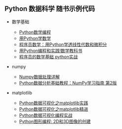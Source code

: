 ## Python 数据科学 随书示例代码

+ 数学基础
    - [Python数学编程](Doing.Math.With.Python)
    - [用Python学数学](Math.Adventures.With.Python)
    - [程序员数学：用Python学透线性代数和微积分](Math.For.Programmers)
    - [用Python编程和实践!数学教科书](Python.Math.Textbook)
    - [程序员的数学基础 python实战](Math.Fundamentals.For.Programmers.Using.Python)

+ numpy
    - [Numpy数据处理详解](Numpy.Data.Processing.Detailed.Explanation)
    - [Python数据分析基础教程：NumPy学习指南 第2版](Numpy.Beginners.Guide)

+ matplotlib
    - [Python数据可视化之matplotlib实践](Matplotlib.Practice)
    - [Python数据可视化之matplotlib精进](Matplotlib.Enchance)
    - [Python数据可视化编程实战](Python.Data.Visualization.Cookbook)
    - [Python图形编程: 2D和3D图像的创建](Python.Graphics)
